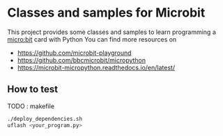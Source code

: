 # Classes and samples for Microbit

This project provides some classes and samples to learn programming a [micro:bit](https://microbit.org/) card with Python 
You can find more resources on 
* https://github.com/microbit-playground
* https://github.com/bbcmicrobit/micropython
* https://microbit-micropython.readthedocs.io/en/latest/




## How to test

TODO : makefile

```bash
./deploy_dependencies.sh 
uflash <your_program.py>
```

